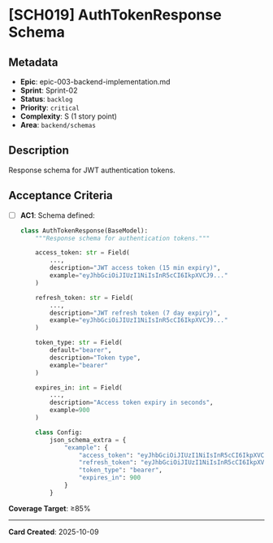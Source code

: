 # [SCH019] AuthTokenResponse Schema

## Metadata

- **Epic**: epic-003-backend-implementation.md
- **Sprint**: Sprint-02
- **Status**: `backlog`
- **Priority**: `critical`
- **Complexity**: S (1 story point)
- **Area**: `backend/schemas`

## Description

Response schema for JWT authentication tokens.

## Acceptance Criteria

- [ ] **AC1**: Schema defined:
  ```python
  class AuthTokenResponse(BaseModel):
      """Response schema for authentication tokens."""

      access_token: str = Field(
          ...,
          description="JWT access token (15 min expiry)",
          example="eyJhbGciOiJIUzI1NiIsInR5cCI6IkpXVCJ9..."
      )

      refresh_token: str = Field(
          ...,
          description="JWT refresh token (7 day expiry)",
          example="eyJhbGciOiJIUzI1NiIsInR5cCI6IkpXVCJ9..."
      )

      token_type: str = Field(
          default="bearer",
          description="Token type",
          example="bearer"
      )

      expires_in: int = Field(
          ...,
          description="Access token expiry in seconds",
          example=900
      )

      class Config:
          json_schema_extra = {
              "example": {
                  "access_token": "eyJhbGciOiJIUzI1NiIsInR5cCI6IkpXVCJ9...",
                  "refresh_token": "eyJhbGciOiJIUzI1NiIsInR5cCI6IkpXVCJ9...",
                  "token_type": "bearer",
                  "expires_in": 900
              }
          }
  ```

**Coverage Target**: ≥85%

---

**Card Created**: 2025-10-09
